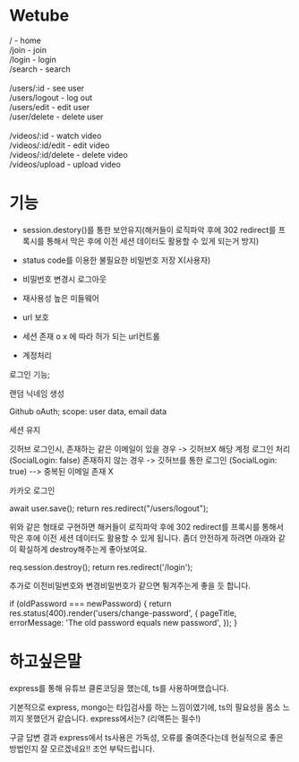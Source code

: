 # Wetube
/ - home
<br>
/join - join
<br>
/login - login
<br>
/search - search
<br>
<br>
/users/:id - see user
<br>
/users/logout - log out
<br>
/users/edit - edit user
<br>
/user/delete - delete user
<br>
<br>
/videos/:id - watch video
<br>
/videos/:id/edit - edit video
<br>
/videos/:id/delete - delete video
<br>
/videos/upload - upload video
<br>

# 기능
- session.destory()를 통한 보안유지(해커들이 로직파악 후에 302 redirect를 프록시를 통해서 막은 후에 이전 세션 데이터도 활용할 수 있게 되는거 방지)

- status code를 이용한 불필요한 비밀번호 저장 X(사용자)

- 비밀번호 변경시 로그아웃

- 재사용성 높은 미들웨어

- url 보호
- 세션 존재 o x 에 따라 허가 되는 url컨트롤

- 계정처리

로그인 기능;

랜덤 닉네임 생성

Github oAuth;
scope: user data, email data

세션 유지

깃허브 로그인시, 존재하는 같은 이메일이 있을 경우 -> 깃허브X 해당 계정 로그인 처리 (SocialLogin: false)
존재하지 않는 경우 -> 깃허브를 통한 로그인 (SocialLogin: true)
--> 중복된 이메일 존재 X

카카오 로그인


await user.save();
return res.redirect("/users/logout");

위와 같은 형태로 구현하면 해커들이 로직파악 후에 302 redirect를 프록시를 통해서 막은 후에 이전 세션 데이터도 활용할 수 있게 됩니다. 좀더 안전하게 하려면 아래와 같이 확실하게 destroy해주는게 좋아보여요.

req.session.destroy();
return res.redirect('/login');

추가로 이전비밀번호와 변경비밀번호가 같으면 튕겨주는게 좋을 듯 합니다.

if (oldPassword === newPassword) {
return res.status(400).render('users/change-password', {
pageTitle,
errorMessage: 'The old password equals new password',
});
}

# 하고싶은말

express를 통해 유튜브 클론코딩을 했는데, ts를 사용하며했습니다.

기본적으로 express, mongo는 타입검사를 하는 느낌이였기에, ts의 필요성을
몸소 느끼지 못했던거 같습니다. express에서는? (리액튼는 필수!)

구글 답변 결과 express에서 ts사용은 가독성, 오류를 줄여준다는데
현실적으로 좋은 방법인지 잘 모르겠네요!! 조언 부탁드립니다.


